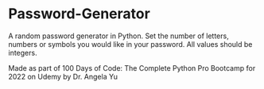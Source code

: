 # Password-Generator
A random password generator in Python. Set the number of letters, numbers or symbols you would like in your password. All values should be integers.

Made as part of 100 Days of Code: The Complete Python Pro Bootcamp for 2022 on Udemy by Dr. Angela Yu
